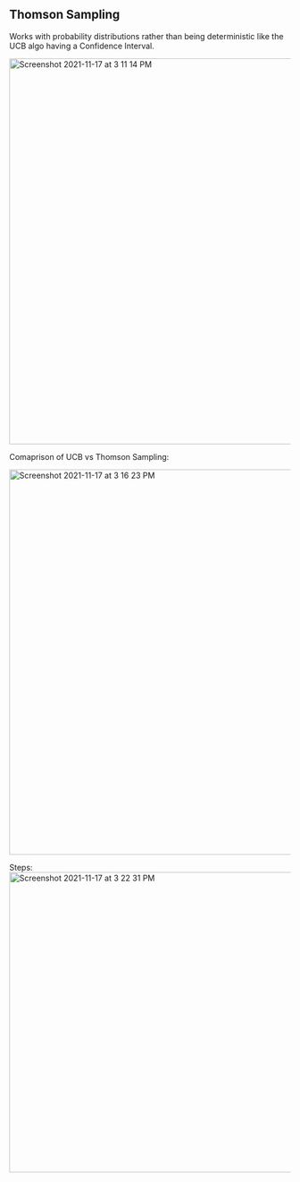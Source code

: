 ## Thomson Sampling ##

Works with probability distributions rather than being deterministic like the UCB algo having a Confidence Interval.  

<img width="690" alt="Screenshot 2021-11-17 at 3 11 14 PM" src="https://user-images.githubusercontent.com/61674750/142176125-06f9880d-72ec-4aa0-b75c-7235206f6d5f.png">
  
    
Comaprison of UCB vs Thomson Sampling:  
      
<img width="689" alt="Screenshot 2021-11-17 at 3 16 23 PM" src="https://user-images.githubusercontent.com/61674750/142176906-a532ab7a-1ee3-41da-8e27-7712e1d8f717.png">
  

  
Steps:  
<img width="537" alt="Screenshot 2021-11-17 at 3 22 31 PM" src="https://user-images.githubusercontent.com/61674750/142177885-400e9965-7817-4eb5-9f0e-32992e0a1912.png">
